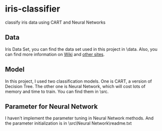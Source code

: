 iris-classifier
===============

classify iris data using CART and Neural Networks

## Data
Iris Data Set,
you can find the data set used in this project in \data.
Also, you can find more information on [Wiki](http://en.wikipedia.org/wiki/Iris_flower_data_set) and [other sites](http://archive.ics.uci.edu/ml/datasets/Iris).


## Model
In this project, I used two classification models.
One is CART, a version of Decision Tree. The other one is Neural Network, which will cost lots of memory and time to train.
You can find them in \src.


## Parameter for Neural Network 
I haven't implement the parameter tuning in Neural Network methods.
And the parameter initialization is in \src\Neural Network\readme.txt


